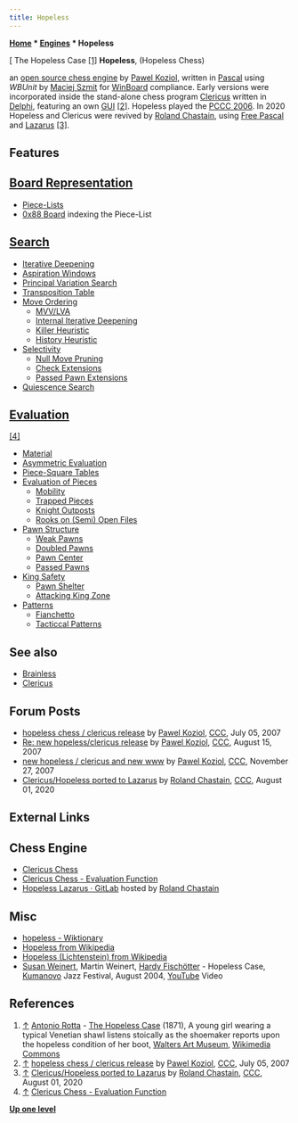 ```yaml
---
title: Hopeless
---
```

**[Home](Home "Home") * [Engines](Engines "Engines") * Hopeless**

\[ The Hopeless Case <a id="cite-note-1" href="#cite-ref-1">[1]</a>
**Hopeless**, (Hopeless Chess)

an [open source chess engine](Category:Open_Source "Category:Open Source") by [Pawel Koziol](Pawel_Koziol "Pawel Koziol"), written in [Pascal](Pascal "Pascal") using *WBUnit* by [Maciej Szmit](Maciej_Szmit "Maciej Szmit") for [WinBoard](WinBoard "WinBoard") compliance. Early versions were incorporated inside the stand-alone chess program [Clericus](index.php?title=Clericus&action=edit&redlink=1 "Clericus (page does not exist)") written in [Delphi](Delphi "Delphi"), featuring an own [GUI](GUI "GUI") <a id="cite-note-2" href="#cite-ref-2">[2]</a>.
Hopeless played the [PCCC 2006](PCCC_2006 "PCCC 2006"). In 2020 Hopeless and Clericus were revived by [Roland Chastain](Roland_Chastain "Roland Chastain"), using [Free Pascal](Pascal#FreePascal "Pascal") and [Lazarus](<https://en.wikipedia.org/wiki/Lazarus_(IDE)>) <a id="cite-note-3" href="#cite-ref-3">[3]</a>.

## Features

## [Board Representation](Board_Representation "Board Representation")

- [Piece-Lists](Piece-Lists "Piece-Lists")
- [0x88 Board](0x88 "0x88") indexing the Piece-List

## [Search](Search "Search")

- [Iterative Deepening](Iterative_Deepening "Iterative Deepening")
- [Aspiration Windows](Aspiration_Windows "Aspiration Windows")
- [Principal Variation Search](Principal_Variation_Search "Principal Variation Search")
- [Transposition Table](Transposition_Table "Transposition Table")
- [Move Ordering](Move_Ordering "Move Ordering")
  - [MVV/LVA](MVV-LVA "MVV-LVA")
  - [Internal Iterative Deepening](Internal_Iterative_Deepening "Internal Iterative Deepening")
  - [Killer Heuristic](Killer_Heuristic "Killer Heuristic")
  - [History Heuristic](History_Heuristic "History Heuristic")
- [Selectivity](Selectivity "Selectivity")
  - [Null Move Pruning](Null_Move_Pruning "Null Move Pruning")
  - [Check Extensions](Check_Extensions "Check Extensions")
  - [Passed Pawn Extensions](Passed_Pawn_Extensions "Passed Pawn Extensions")
- [Quiescence Search](Quiescence_Search "Quiescence Search")

## [Evaluation](Evaluation "Evaluation")

<a id="cite-note-4" href="#cite-ref-4">[4]</a>

- [Material](Material "Material")
- [Asymmetric Evaluation](Asymmetric_Evaluation "Asymmetric Evaluation")
- [Piece-Square Tables](Piece-Square_Tables "Piece-Square Tables")
- [Evaluation of Pieces](Evaluation_of_Pieces "Evaluation of Pieces")
  - [Mobility](Mobility "Mobility")
  - [Trapped Pieces](Trapped_Pieces "Trapped Pieces")
  - [Knight Outposts](Outposts "Outposts")
  - [Rooks on (Semi) Open Files](Rook_on_Open_File "Rook on Open File")
- [Pawn Structure](Pawn_Structure "Pawn Structure")
  - [Weak Pawns](Weak_Pawns "Weak Pawns")
  - [Doubled Pawns](Doubled_Pawn "Doubled Pawn")
  - [Pawn Center](Pawn_Center "Pawn Center")
  - [Passed Pawns](Passed_Pawn "Passed Pawn")
- [King Safety](King_Safety "King Safety")
  - [Pawn Shelter](King_Safety#PawnShield "King Safety")
  - [Attacking King Zone](King_Safety#Attacking "King Safety")
- [Patterns](Evaluation_Patterns "Evaluation Patterns")
  - [Fianchetto](Fianchetto "Fianchetto")
  - [Tacticcal Patterns](Tactics "Tactics")

## See also

- [Brainless](Brainless "Brainless")
- [Clericus](index.php?title=Clericus&action=edit&redlink=1 "Clericus (page does not exist)")

## Forum Posts

- [hopeless chess / clericus release](http://www.talkchess.com/forum3/viewtopic.php?f=2&t=14880) by [Pawel Koziol](Pawel_Koziol "Pawel Koziol"), [CCC](CCC "CCC"), July 05, 2007
- [Re: new hopeless/clericus release](http://www.talkchess.com/forum3/viewtopic.php?f=2&t=15803) by [Pawel Koziol](Pawel_Koziol "Pawel Koziol"), [CCC](CCC "CCC"), August 15, 2007
- [new hopeless / clericus and new www](http://www.talkchess.com/forum3/viewtopic.php?f=2&t=18062) by [Pawel Koziol](Pawel_Koziol "Pawel Koziol"), [CCC](CCC "CCC"), November 27, 2007
- [Clericus/Hopeless ported to Lazarus](http://www.talkchess.com/forum3/viewtopic.php?f=2&t=74648) by [Roland Chastain](Roland_Chastain "Roland Chastain"), [CCC](CCC "CCC"), August 01, 2020

## External Links

## Chess Engine

- [Clericus Chess](http://pkoziol.cal24.pl/clericus/index.htm)
- [Clericus Chess - Evaluation Function](http://pkoziol.cal24.pl/clericus/eval.htm)
- [Hopeless Lazarus · GitLab](https://gitlab.com/rchastain/hopeless-lazarus) hosted by [Roland Chastain](Roland_Chastain "Roland Chastain")

## Misc

- [hopeless - Wiktionary](https://en.wiktionary.org/wiki/hopeless)
- [Hopeless from Wikipedia](https://en.wikipedia.org/wiki/Hopeless)
- [Hopeless (Lichtenstein) from Wikipedia](<https://en.wikipedia.org/wiki/Hopeless_(Lichtenstein)>)
- [Susan Weinert](https://en.wikipedia.org/wiki/Susan_Weinert), Martin Weinert, [Hardy Fischötter](https://de.wikipedia.org/wiki/Hardy_Fisch%C3%B6tter) - Hopeless Case, [Kumanovo](https://en.wikipedia.org/wiki/Kumanovo) Jazz Festival, August 2004, [YouTube](https://en.wikipedia.org/wiki/YouTube) Video

## References

1. <a id="cite-ref-1" href="#cite-note-1">↑</a> [Antonio Rotta](index.php?title=Category:Antonio_Rotta&action=edit&redlink=1 "Category:Antonio Rotta (page does not exist)") - [The Hopeless Case](https://commons.wikimedia.org/wiki/File:Antonio_Rotta_-_The_Hopeless_Case_-_Walters_37182.jpg) (1871), A young girl wearing a typical Venetian shawl listens stoically as the shoemaker reports upon the hopeless condition of her boot, [Walters Art Museum](https://en.wikipedia.org/wiki/Walters_Art_Museum), [Wikimedia Commons](https://en.wikipedia.org/wiki/Wikimedia_Commons)
1. <a id="cite-ref-2" href="#cite-note-2">↑</a> [hopeless chess / clericus release](http://www.talkchess.com/forum3/viewtopic.php?f=2&t=14880) by [Pawel Koziol](Pawel_Koziol "Pawel Koziol"), [CCC](CCC "CCC"), July 05, 2007
1. <a id="cite-ref-3" href="#cite-note-3">↑</a> [Clericus/Hopeless ported to Lazarus](http://www.talkchess.com/forum3/viewtopic.php?f=2&t=74648) by [Roland Chastain](Roland_Chastain "Roland Chastain"), [CCC](CCC "CCC"), August 01, 2020
1. <a id="cite-ref-4" href="#cite-note-4">↑</a> [Clericus Chess - Evaluation Function](http://pkoziol.cal24.pl/clericus/eval.htm)

**[Up one level](Engines "Engines")**

